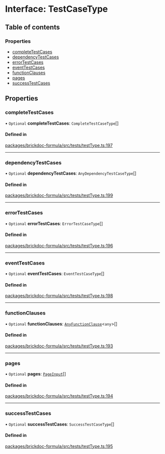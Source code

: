# Interface: TestCaseType

## Table of contents

### Properties

- [completeTestCases](TestCaseType.md#completetestcases)
- [dependencyTestCases](TestCaseType.md#dependencytestcases)
- [errorTestCases](TestCaseType.md#errortestcases)
- [eventTestCases](TestCaseType.md#eventtestcases)
- [functionClauses](TestCaseType.md#functionclauses)
- [pages](TestCaseType.md#pages)
- [successTestCases](TestCaseType.md#successtestcases)

## Properties

### <a id="completetestcases" name="completetestcases"></a> completeTestCases

• `Optional` **completeTestCases**: `CompleteTestCaseType`[]

#### Defined in

[packages/brickdoc-formula/src/tests/testType.ts:197](https://github.com/mashcard/mashcard/blob/main/packages/brickdoc-formula/src/tests/testType.ts#L197)

---

### <a id="dependencytestcases" name="dependencytestcases"></a> dependencyTestCases

• `Optional` **dependencyTestCases**: `AnyDependencyTestCaseType`[]

#### Defined in

[packages/brickdoc-formula/src/tests/testType.ts:199](https://github.com/mashcard/mashcard/blob/main/packages/brickdoc-formula/src/tests/testType.ts#L199)

---

### <a id="errortestcases" name="errortestcases"></a> errorTestCases

• `Optional` **errorTestCases**: `ErrorTestCaseType`[]

#### Defined in

[packages/brickdoc-formula/src/tests/testType.ts:196](https://github.com/mashcard/mashcard/blob/main/packages/brickdoc-formula/src/tests/testType.ts#L196)

---

### <a id="eventtestcases" name="eventtestcases"></a> eventTestCases

• `Optional` **eventTestCases**: `EventTestCaseType`[]

#### Defined in

[packages/brickdoc-formula/src/tests/testType.ts:198](https://github.com/mashcard/mashcard/blob/main/packages/brickdoc-formula/src/tests/testType.ts#L198)

---

### <a id="functionclauses" name="functionclauses"></a> functionClauses

• `Optional` **functionClauses**: [`AnyFunctionClause`](AnyFunctionClause.md)<`any`\>[]

#### Defined in

[packages/brickdoc-formula/src/tests/testType.ts:193](https://github.com/mashcard/mashcard/blob/main/packages/brickdoc-formula/src/tests/testType.ts#L193)

---

### <a id="pages" name="pages"></a> pages

• `Optional` **pages**: [`PageInput`](PageInput.md)[]

#### Defined in

[packages/brickdoc-formula/src/tests/testType.ts:194](https://github.com/mashcard/mashcard/blob/main/packages/brickdoc-formula/src/tests/testType.ts#L194)

---

### <a id="successtestcases" name="successtestcases"></a> successTestCases

• `Optional` **successTestCases**: `SuccessTestCaseType`[]

#### Defined in

[packages/brickdoc-formula/src/tests/testType.ts:195](https://github.com/mashcard/mashcard/blob/main/packages/brickdoc-formula/src/tests/testType.ts#L195)
